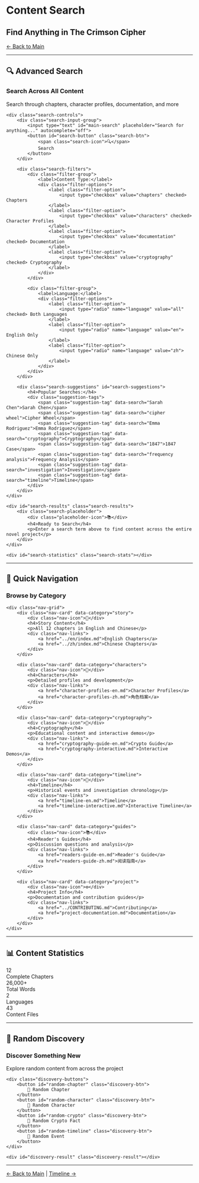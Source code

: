 # Content Search
## Find Anything in The Crimson Cipher

[← Back to Main](../README.md)

---

## 🔍 Advanced Search

<div id="search-interface" class="search-container">
    <div class="search-header">
        <h3>Search Across All Content</h3>
        <p>Search through chapters, character profiles, documentation, and more</p>
    </div>
    
    <div class="search-controls">
        <div class="search-input-group">
            <input type="text" id="main-search" placeholder="Search for anything..." autocomplete="off">
            <button id="search-button" class="search-btn">
                <span class="search-icon">🔍</span>
                Search
            </button>
        </div>
        
        <div class="search-filters">
            <div class="filter-group">
                <label>Content Type:</label>
                <div class="filter-options">
                    <label class="filter-option">
                        <input type="checkbox" value="chapters" checked> Chapters
                    </label>
                    <label class="filter-option">
                        <input type="checkbox" value="characters" checked> Character Profiles
                    </label>
                    <label class="filter-option">
                        <input type="checkbox" value="documentation" checked> Documentation
                    </label>
                    <label class="filter-option">
                        <input type="checkbox" value="cryptography" checked> Cryptography
                    </label>
                </div>
            </div>
            
            <div class="filter-group">
                <label>Language:</label>
                <div class="filter-options">
                    <label class="filter-option">
                        <input type="radio" name="language" value="all" checked> Both Languages
                    </label>
                    <label class="filter-option">
                        <input type="radio" name="language" value="en"> English Only
                    </label>
                    <label class="filter-option">
                        <input type="radio" name="language" value="zh"> Chinese Only
                    </label>
                </div>
            </div>
        </div>
        
        <div class="search-suggestions" id="search-suggestions">
            <h4>Popular Searches:</h4>
            <div class="suggestion-tags">
                <span class="suggestion-tag" data-search="Sarah Chen">Sarah Chen</span>
                <span class="suggestion-tag" data-search="cipher wheel">Cipher Wheel</span>
                <span class="suggestion-tag" data-search="Emma Rodriguez">Emma Rodriguez</span>
                <span class="suggestion-tag" data-search="cryptography">Cryptography</span>
                <span class="suggestion-tag" data-search="1847">1847 Case</span>
                <span class="suggestion-tag" data-search="frequency analysis">Frequency Analysis</span>
                <span class="suggestion-tag" data-search="investigation">Investigation</span>
                <span class="suggestion-tag" data-search="timeline">Timeline</span>
            </div>
        </div>
    </div>
    
    <div id="search-results" class="search-results">
        <div class="search-placeholder">
            <div class="placeholder-icon">📚</div>
            <h4>Ready to Search</h4>
            <p>Enter a search term above to find content across the entire novel project</p>
        </div>
    </div>
    
    <div id="search-statistics" class="search-stats"></div>
</div>

---

## 🎯 Quick Navigation

<div class="quick-nav-section">
    <h3>Browse by Category</h3>
    
    <div class="nav-grid">
        <div class="nav-card" data-category="story">
            <div class="nav-icon">📖</div>
            <h4>Story Content</h4>
            <p>All 12 chapters in English and Chinese</p>
            <div class="nav-links">
                <a href="../en/index.md">English Chapters</a>
                <a href="../zh/index.md">Chinese Chapters</a>
            </div>
        </div>
        
        <div class="nav-card" data-category="characters">
            <div class="nav-icon">👥</div>
            <h4>Characters</h4>
            <p>Detailed profiles and development</p>
            <div class="nav-links">
                <a href="character-profiles-en.md">Character Profiles</a>
                <a href="character-profiles-zh.md">角色档案</a>
            </div>
        </div>
        
        <div class="nav-card" data-category="cryptography">
            <div class="nav-icon">🔐</div>
            <h4>Cryptography</h4>
            <p>Educational content and interactive demos</p>
            <div class="nav-links">
                <a href="cryptography-guide-en.md">Crypto Guide</a>
                <a href="cryptography-interactive.md">Interactive Demos</a>
            </div>
        </div>
        
        <div class="nav-card" data-category="timeline">
            <div class="nav-icon">📅</div>
            <h4>Timeline</h4>
            <p>Historical events and investigation chronology</p>
            <div class="nav-links">
                <a href="timeline-en.md">Timeline</a>
                <a href="timeline-interactive.md">Interactive Timeline</a>
            </div>
        </div>
        
        <div class="nav-card" data-category="guides">
            <div class="nav-icon">📚</div>
            <h4>Reader's Guides</h4>
            <p>Discussion questions and analysis</p>
            <div class="nav-links">
                <a href="readers-guide-en.md">Reader's Guide</a>
                <a href="readers-guide-zh.md">阅读指南</a>
            </div>
        </div>
        
        <div class="nav-card" data-category="project">
            <div class="nav-icon">⚙️</div>
            <h4>Project Info</h4>
            <p>Documentation and contribution guides</p>
            <div class="nav-links">
                <a href="../CONTRIBUTING.md">Contributing</a>
                <a href="project-documentation.md">Documentation</a>
            </div>
        </div>
    </div>
</div>

---

## 📊 Content Statistics

<div id="content-statistics" class="content-stats">
    <div class="stats-grid">
        <div class="stat-card">
            <div class="stat-number">12</div>
            <div class="stat-label">Complete Chapters</div>
        </div>
        <div class="stat-card">
            <div class="stat-number">26,000+</div>
            <div class="stat-label">Total Words</div>
        </div>
        <div class="stat-card">
            <div class="stat-number">2</div>
            <div class="stat-label">Languages</div>
        </div>
        <div class="stat-card">
            <div class="stat-number">43</div>
            <div class="stat-label">Content Files</div>
        </div>
    </div>
</div>

---

## 🎲 Random Discovery

<div class="random-discovery">
    <h3>Discover Something New</h3>
    <p>Explore random content from across the project</p>
    
    <div class="discovery-buttons">
        <button id="random-chapter" class="discovery-btn">
            📖 Random Chapter
        </button>
        <button id="random-character" class="discovery-btn">
            👤 Random Character
        </button>
        <button id="random-crypto" class="discovery-btn">
            🔐 Random Crypto Fact
        </button>
        <button id="random-timeline" class="discovery-btn">
            📅 Random Event
        </button>
    </div>
    
    <div id="discovery-result" class="discovery-result"></div>
</div>

---

<script src="../assets/js/content-search.js"></script>
<link rel="stylesheet" href="../assets/css/content-search.css">

[← Back to Main](../README.md) | [Timeline →](timeline-interactive.md)